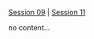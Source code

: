 [Session 09](app://obsidian.md/session_09/OSS-09-Programming.md) | [Session 11](app://obsidian.md/session_17/OSS-11-Programming.md)

no content...
